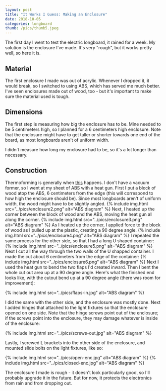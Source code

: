 ```yaml
---
layout: post
title: "It Works I Guess: Making an Enclosure"
date: 2018-10-05
categories: longboard
thumb: /pics/thumb5.jpeg
---
```


The first day I went to test the electric longboard, it rained for a week. My solution is the enclosure I've made. It's very "rough", but it works pretty well, so here it is.

## Material
The first enclosure I made was out of acrylic. Whenever I dropped it, it would break, so I switched to using ABS, which has served me much better. I've seen enclosures made out of wood, too - but it's important to make sure the material used is tough.

## Dimensions
The first step is measuring how big the enclosure has to be. Mine needed to be 5 centimeters high, so I planned for a 6 centimeters high enclosure. Note that the enclosure might have to get taller or shorter towards one end of the board, as most longboards aren't of uniform width.

I didn't measure how long my enclosure had to be, so it's a lot longer than necessary. 


## Construction

Thermoforming is generally when [this](https://youtu.be/BrcWVD0mwo4) happens. I don't have a vacuum former, so I went at my sheet of ABS with a heat gun. First I put a block of wood atop the ABS, 6 centimeters from the edge (this will correspond to how high the enclosure should be). Since most longboards aren't of uniform width, the wood might have to be slightly angled. 
{% include img.html src="../pics/enclosure2.png" alt="ABS diagram" %}
Next, I heated up the corner between the block of wood and the ABS, moving the heat gun all along the corner. 
{% include img.html src="../pics/enclosure3.png" alt="ABS diagram" %}
As I heated up the corner, I applied force to the block of wood as I pulled up at the plastic, creating a 90 degree angle.
{% include img.html src="../pics/enclosure4.png" alt="ABS diagram" %}
I repeated the same process for the other side, so that I had a long U shaped container:
{% include img.html src="../pics/enclosure5.png" alt="ABS diagram" %}
Next I cut all the way through the two walls of the U shapped container. I made the cut about 6 centimeters from the edge of the container:
{% include img.html src="../pics/enclosure6.png" alt="ABS diagram" %}
Next I used the heat gun to bend the two flaps I'd created inward. Then I bent the whole cut out area up at a 90 degree angle. Here's what the finished end looks like, with the  cutout bend up at a 90 degree angle (there was room for improvement):

{% include img.html src="../pics/flaps-in.jpg" alt="ABS diagram" %}

I did the same with the other side, and the enclosure was mostly done. Next I added hinges that attached to the light fixtures so that the enclosure opened on one side. Note that the hinge screws point out of the enclosure; if the screws point into the enclosure, they may damage whatever is inside of the enclosure: 

{% include img.html src="../pics/screws-out.jpg" alt="ABS diagram" %}

Lastly, I screwed L brackets into the other side of the enclosure, and mounted slide bolts on the light fixtures, like so:

{% include img.html src="../pics/open-enc.jpg" alt="ABS diagram" %}
{% include img.html src="../pics/closed-enc.jpg" alt="ABS diagram" %}

The enclosure I made is rough - it doesn't look particularly good, so I'll probably upgrade it in the future. But for now, it protects the electronics from rain and from dropping out.
